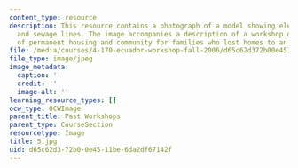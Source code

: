 ```yaml
---
content_type: resource
description: This resource contains a photograph of a model showing electrical, water,
  and sewage lines. The image accompanies a description of a workshop on the design
  of permanent housing and community for families who lost homes to an earthquake.
file: /media/courses/4-170-ecuador-workshop-fall-2006/d65c62d372b00e4511be6da2df67142f_5.jpg
file_type: image/jpeg
image_metadata:
  caption: ''
  credit: ''
  image-alt: ''
learning_resource_types: []
ocw_type: OCWImage
parent_title: Past Workshops
parent_type: CourseSection
resourcetype: Image
title: 5.jpg
uid: d65c62d3-72b0-0e45-11be-6da2df67142f
---
```


